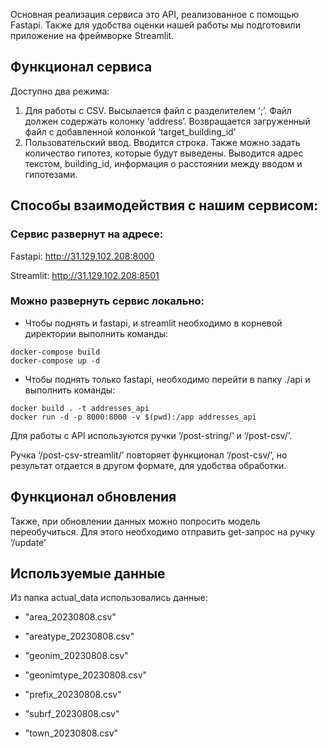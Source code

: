 Основная реализация сервиса это API, реализованное с помощью Fastapi. Также для удобства оценки нашей работы мы подготовили приложение на фреймворке Streamlit.

## Функционал сервиса
Доступно два режима:
1. Для работы с CSV. Высылается файл с разделителем ‘;’. Файл должен содержать колонку ‘address’. Возвращается загруженный файл с добавленной колонкой ‘target_building_id’
2. Пользовательский ввод. Вводится строка. Также можно задать количество гипотез, которые будут выведены. Выводится адрес текстом, building_id, информация о расстоянии между вводом и гипотезами.

## Способы взаимодействия с нашим сервисом:

### Сервис развернут на адресе:

Fastapi: http://31.129.102.208:8000

Streamlit: http://31.129.102.208:8501


### Можно развернуть сервис локально:
* Чтобы поднять и fastapi, и streamlit необходимо в корневой директории выполнить команды:
```
docker-compose build
docker-compose up -d
```
* Чтобы поднять только fastapi, необходимо перейти в папку ./api и выполнить команды:
```
docker build . -t addresses_api
docker run -d -p 8000:8000 -v $(pwd):/app addresses_api
```

Для работы с API используются ручки ‘/post-string/’ и ‘/post-csv/’.

Ручка ‘/post-csv-streamlit/’ повторяет функционал ‘/post-csv/’, но результат отдается в другом формате, для удобства обработки.



## Функционал обновления
Также, при обновлении данных можно попросить модель переобучиться. Для этого необходимо отправить get-запрос на ручку ‘/update’

## Используемые данные
Из папка actual_data использовались данные:

* "area_20230808.csv"

* "areatype_20230808.csv"

* "geonim_20230808.csv"

* "geonimtype_20230808.csv"

* "prefix_20230808.csv"

* "subrf_20230808.csv"

* "town_20230808.csv"